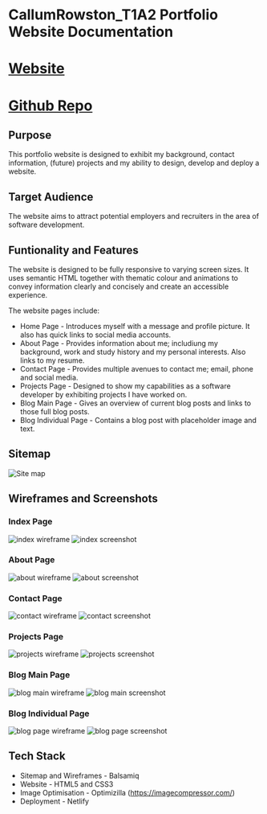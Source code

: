 # CallumRowston_T1A2 Portfolio Website Documentation

# [Website](https://glowing-cucurucho-1e6241.netlify.app/index.html)

# [Github Repo](https://github.com/CallumRowston/Portfolio-Website-Assessment)

## Purpose

This portfolio website is designed to exhibit my background, contact information, (future) projects and my ability to design, develop and deploy a website. 

## Target Audience

The website aims to attract potential employers and recruiters in the area of software development.

## Funtionality and Features

The website is designed to be fully responsive to varying screen sizes. It uses semantic HTML together with thematic colour and animations to convey information clearly and concisely and create an accessible experience.

The website pages include:

- Home Page - Introduces myself with a message and profile picture. It also has  quick links to social media accounts.
- About Page - Provides information about me; includiung my background, work and study history and my personal interests. Also links to my resume.
- Contact Page - Provides multiple avenues to contact me; email, phone and social media.
- Projects Page - Designed to show my capabilities as a software developer by exhibiting projects I have worked on.
- Blog Main Page - Gives an overview of current blog posts and links to those full blog posts.
- Blog Individual Page - Contains a blog post with placeholder image and text. 

## Sitemap

![Site map](docs/sitemap.png)

## Wireframes and Screenshots

### Index Page

![index wireframe](docs/index-wireframe.png)
![index screenshot](docs/index-screenshot.png)

### About Page

![about wireframe](docs/about-wireframe.png)
![about screenshot](docs/about-screenshot.png)

### Contact Page

![contact wireframe](docs/contact-wireframe.png)
![contact screenshot](docs/contact-screenshot.png)

### Projects Page

![projects wireframe](docs/projects-wireframe.png)
![projects screenshot](docs/projects-screenshot.png)

### Blog Main Page

![blog main wireframe](docs/blog-main-wireframe.png)
![blog main screenshot](docs/blog-main-screenshot.png)

### Blog Individual Page

![blog page wireframe](docs/blog-page-wireframe.png)
![blog page screenshot](docs/blog-page-screenshot.png)

## Tech Stack

- Sitemap and Wireframes - Balsamiq
- Website - HTML5 and CSS3
- Image Optimisation - Optimizilla (https://imagecompressor.com/)
- Deployment - Netlify
